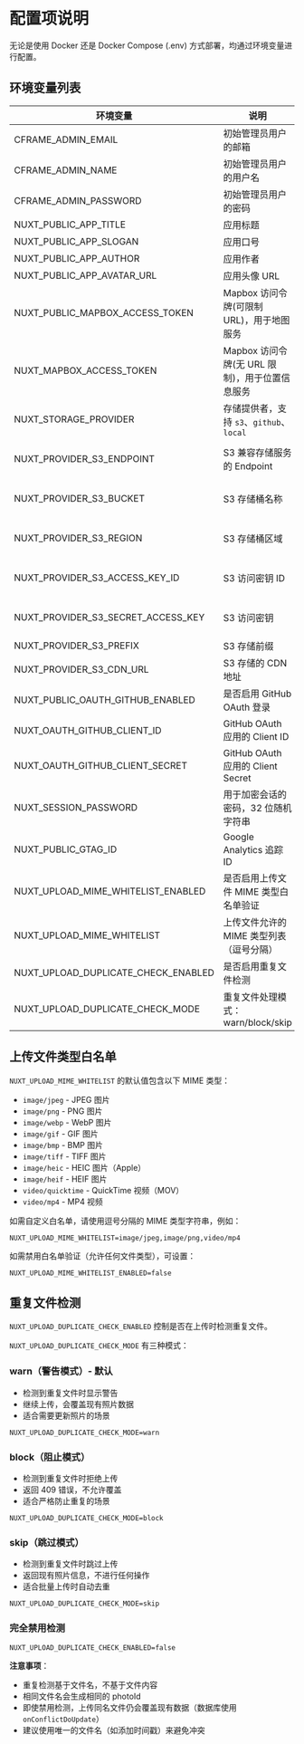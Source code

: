 # 配置项说明

无论是使用 Docker 还是 Docker Compose (.env) 方式部署，均通过环境变量进行配置。

## 环境变量列表

| 环境变量                           | 说明                                           | 默认值      | 必需                                      |
| ---------------------------------- | ---------------------------------------------- | ----------- | ----------------------------------------- |
| CFRAME_ADMIN_EMAIL                 | 初始管理员用户的邮箱                           | 无          | 是                                        |
| CFRAME_ADMIN_NAME                  | 初始管理员用户的用户名                         | Chronoframe | 否                                        |
| CFRAME_ADMIN_PASSWORD              | 初始管理员用户的密码                           | CF1234@!    | 否                                        |
| NUXT_PUBLIC_APP_TITLE              | 应用标题                                       | ChronoFrame | 否                                        |
| NUXT_PUBLIC_APP_SLOGAN             | 应用口号                                       | 无          | 否                                        |
| NUXT_PUBLIC_APP_AUTHOR             | 应用作者                                       | 无          | 否                                        |
| NUXT_PUBLIC_APP_AVATAR_URL         | 应用头像 URL                                   | 无          | 否                                        |
| NUXT_PUBLIC_MAPBOX_ACCESS_TOKEN    | Mapbox 访问令牌(可限制 URL)，用于地图服务      | 无          | 是                                        |
| NUXT_MAPBOX_ACCESS_TOKEN           | Mapbox 访问令牌(无 URL 限制)，用于位置信息服务 | 无          | 否                                        |
| NUXT_STORAGE_PROVIDER              | 存储提供者，支持 `s3`、`github`、`local`       | `s3`        | 是                                        |
| NUXT_PROVIDER_S3_ENDPOINT          | S3 兼容存储服务的 Endpoint                     | 无          | 当 `NUXT_STORAGE_PROVIDER` 为 `s3` 时必需 |
| NUXT_PROVIDER_S3_BUCKET            | S3 存储桶名称                                  | chronoframe | 当 `NUXT_STORAGE_PROVIDER` 为 `s3` 时必需 |
| NUXT_PROVIDER_S3_REGION            | S3 存储桶区域                                  | auto        | 当 `NUXT_STORAGE_PROVIDER` 为 `s3` 时必需 |
| NUXT_PROVIDER_S3_ACCESS_KEY_ID     | S3 访问密钥 ID                                 | 无          | 当 `NUXT_STORAGE_PROVIDER` 为 `s3` 时必需 |
| NUXT_PROVIDER_S3_SECRET_ACCESS_KEY | S3 访问密钥                                    | 无          | 当 `NUXT_STORAGE_PROVIDER` 为 `s3` 时必需 |
| NUXT_PROVIDER_S3_PREFIX            | S3 存储前缀                                    | photos/     | 否                                        |
| NUXT_PROVIDER_S3_CDN_URL           | S3 存储的 CDN 地址                             | 无          | 否                                        |
| NUXT_PUBLIC_OAUTH_GITHUB_ENABLED   | 是否启用 GitHub OAuth 登录                     | false       | 否                                        |
| NUXT_OAUTH_GITHUB_CLIENT_ID        | GitHub OAuth 应用的 Client ID                  | 无          | 否(可选,用于 GitHub 登录)                 |
| NUXT_OAUTH_GITHUB_CLIENT_SECRET    | GitHub OAuth 应用的 Client Secret              | 无          | 否(可选,用于 GitHub 登录)                 |
| NUXT_SESSION_PASSWORD              | 用于加密会话的密码，32 位随机字符串            | 无          | 是                                        |
| NUXT_PUBLIC_GTAG_ID                | Google Analytics 追踪 ID                       | 无          | 否                                        |
| NUXT_UPLOAD_MIME_WHITELIST_ENABLED | 是否启用上传文件 MIME 类型白名单验证           | true        | 否                                        |
| NUXT_UPLOAD_MIME_WHITELIST         | 上传文件允许的 MIME 类型列表（逗号分隔）       | 见下方说明  | 否                                        |
| NUXT_UPLOAD_DUPLICATE_CHECK_ENABLED | 是否启用重复文件检测                          | true        | 否                                        |
| NUXT_UPLOAD_DUPLICATE_CHECK_MODE   | 重复文件处理模式：warn/block/skip             | warn        | 否                                        |

## 上传文件类型白名单

`NUXT_UPLOAD_MIME_WHITELIST` 的默认值包含以下 MIME 类型：
- `image/jpeg` - JPEG 图片
- `image/png` - PNG 图片
- `image/webp` - WebP 图片
- `image/gif` - GIF 图片
- `image/bmp` - BMP 图片
- `image/tiff` - TIFF 图片
- `image/heic` - HEIC 图片（Apple）
- `image/heif` - HEIF 图片
- `video/quicktime` - QuickTime 视频（MOV）
- `video/mp4` - MP4 视频

如需自定义白名单，请使用逗号分隔的 MIME 类型字符串，例如：
```
NUXT_UPLOAD_MIME_WHITELIST=image/jpeg,image/png,video/mp4
```

如需禁用白名单验证（允许任何文件类型），可设置：
```
NUXT_UPLOAD_MIME_WHITELIST_ENABLED=false
```

## 重复文件检测

`NUXT_UPLOAD_DUPLICATE_CHECK_ENABLED` 控制是否在上传时检测重复文件。

`NUXT_UPLOAD_DUPLICATE_CHECK_MODE` 有三种模式：

### warn（警告模式）- 默认
- 检测到重复文件时显示警告
- 继续上传，会覆盖现有照片数据
- 适合需要更新照片的场景

```
NUXT_UPLOAD_DUPLICATE_CHECK_MODE=warn
```

### block（阻止模式）
- 检测到重复文件时拒绝上传
- 返回 409 错误，不允许覆盖
- 适合严格防止重复的场景

```
NUXT_UPLOAD_DUPLICATE_CHECK_MODE=block
```

### skip（跳过模式）
- 检测到重复文件时跳过上传
- 返回现有照片信息，不进行任何操作
- 适合批量上传时自动去重

```
NUXT_UPLOAD_DUPLICATE_CHECK_MODE=skip
```

### 完全禁用检测

```
NUXT_UPLOAD_DUPLICATE_CHECK_ENABLED=false
```

**注意事项**：
- 重复检测基于文件名，不基于文件内容
- 相同文件名会生成相同的 photoId
- 即使禁用检测，上传同名文件仍会覆盖现有数据（数据库使用 `onConflictDoUpdate`）
- 建议使用唯一的文件名（如添加时间戳）来避免冲突
